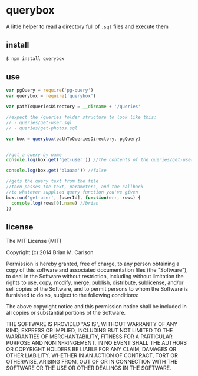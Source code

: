# querybox

A little helper to read a directory full of `.sql` files and execute them

## install

```bash
$ npm install querybox
```

## use

```js
var pgQuery = require('pg-query')
var querybox = require('querybox')

var pathToQueriesDirectory = __dirname + '/queries'

//expect the /queries folder structure to look like this:
// - queries/get-user.sql
// - queries/get-photos.sql

var box = querybox(pathToQueriesDirectory, pgQuery)


//get a query by name
console.log(box.get('get-user')) //the contents of the queries/get-user.sql file

console.log(box.get('blaaaa')) //false

//gets the query text from the file
//then passes the text, parameters, and the callback
//to whatever supplied query function you've given
box.run('get-user', [userId], function(err, rows) {
  console.log(rows[0].name) //brian
})

```


## license

The MIT License (MIT)

Copyright (c) 2014 Brian M. Carlson

Permission is hereby granted, free of charge, to any person obtaining a copy
of this software and associated documentation files (the "Software"), to deal
in the Software without restriction, including without limitation the rights
to use, copy, modify, merge, publish, distribute, sublicense, and/or sell
copies of the Software, and to permit persons to whom the Software is
furnished to do so, subject to the following conditions:

The above copyright notice and this permission notice shall be included in
all copies or substantial portions of the Software.

THE SOFTWARE IS PROVIDED "AS IS", WITHOUT WARRANTY OF ANY KIND, EXPRESS OR
IMPLIED, INCLUDING BUT NOT LIMITED TO THE WARRANTIES OF MERCHANTABILITY,
FITNESS FOR A PARTICULAR PURPOSE AND NONINFRINGEMENT. IN NO EVENT SHALL THE
AUTHORS OR COPYRIGHT HOLDERS BE LIABLE FOR ANY CLAIM, DAMAGES OR OTHER
LIABILITY, WHETHER IN AN ACTION OF CONTRACT, TORT OR OTHERWISE, ARISING FROM,
OUT OF OR IN CONNECTION WITH THE SOFTWARE OR THE USE OR OTHER DEALINGS IN
THE SOFTWARE.
